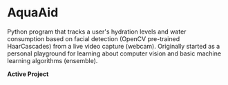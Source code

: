 # AquaAid

Python program that tracks a user's hydration levels and water consumption based on facial detection (OpenCV pre-trained HaarCascades) from a live video capture (webcam). Originally started as a personal playground for learning about computer vision and basic machine learning algorithms (ensemble).

__Active Project__
